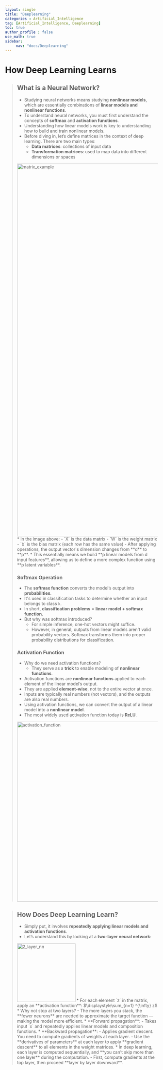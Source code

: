 ```yaml
---
layout: single
title: "Deeplearning"
categories : Artificial_Intelligence
tag: [Artificial_Intelligence, Deeplearning]
toc: true
author_profile : false
use_math: true
sidebar:
     nav: "docs/Deeplearning"
---
```


# How Deep Learning Learns

> ## What is a Neural Network?
> * Studying neural networks means studying **nonlinear models**, which are essentially combinations of **linear models and nonlinear functions**.
> * To understand neural networks, you must first understand the concepts of **softmax** and **activation functions**.
> * Understanding how linear models work is key to understanding how to build and train nonlinear models.
> * Before diving in, let’s define matrices in the context of deep learning. There are two main types:
>   - **Data matrices**: collections of input data
>   - **Transformation matrices**: used to map data into different dimensions or spaces
> <img width="1222" alt="matrix_example" src="https://user-images.githubusercontent.com/63406434/180610035-fd62034a-27f9-4fd2-bf0f-6cd42c549b90.png">
> * In the image above:
>   - `X` is the data matrix
>   - `W` is the weight matrix
>   - `b` is the bias matrix (each row has the same value)
>   - After applying operations, the output vector's dimension changes from **d** to **p**.
> * This essentially means we build **p linear models from d input features**, allowing us to define a more complex function using **p latent variables**.
>
> ### Softmax Operation
> * The **softmax function** converts the model’s output into **probabilities**.
> * It's used in classification tasks to determine whether an input belongs to class `k`.
> * In short, **classification problems** = **linear model + softmax function**.
> * But why was softmax introduced?
>   - For simple inference, one-hot vectors might suffice.
>   - However, in general, outputs from linear models aren't valid probability vectors. Softmax transforms them into proper probability distributions for classification.
>
> ### Activation Function
> * Why do we need activation functions?
>   - They serve as a **trick** to enable modeling of **nonlinear functions**.
> * Activation functions are **nonlinear functions** applied to each element of the linear model’s output.
> * They are applied **element-wise**, not to the entire vector at once.
> * Inputs are typically real numbers (not vectors), and the outputs are also real numbers.
> * Using activation functions, we can convert the output of a linear model into a **nonlinear model**.
> * The most widely used activation function today is **ReLU**.
> <img width="590" alt="activation_function" src="https://user-images.githubusercontent.com/63406434/180610867-1699cc3f-c679-4ad7-a815-ceda75272459.png">

> ## How Does Deep Learning Learn?
> * Simply put, it involves **repeatedly applying linear models and activation functions**.
> * Let’s understand this by looking at a **two-layer neural network**:
> <img width="192" alt="2_layer_nn" src="https://user-images.githubusercontent.com/63406434/180610868-ba5085db-f8eb-445b-9913-e4c51eaaa10e.png">
> * For each element `z` in the matrix, apply an **activation function**:
> $\displaystyle\sum_{n=1} ^{\infty} z$
> * Why not stop at two layers? 
>   - The more layers you stack, the **fewer neurons** are needed to approximate the target function — making the model more efficient.
> * **Forward propagation**:
>   - Takes input `x` and repeatedly applies linear models and composition functions.
> * **Backward propagation**:
>   - Applies gradient descent. You need to compute gradients of weights at each layer.
>   - Use the **derivatives of parameters** at each layer to apply **gradient descent** to all elements in the weight matrices.
> * In deep learning, each layer is computed sequentially, and **you can't skip more than one layer** during the computation.
>   - First, compute gradients at the top layer, then proceed **layer by layer downward**.